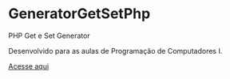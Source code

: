 # GeneratorGetSetPhp
PHP Get e Set Generator

Desenvolvido para as aulas de Programação de Computadores I.

<a href="https://phpgetsetgenerator.000webhostapp.com/" target="blank">Acesse aqui</a>
